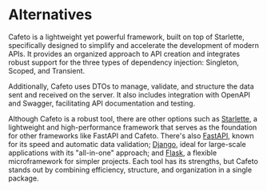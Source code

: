 # Alternatives

Cafeto is a lightweight yet powerful framework, built on top of Starlette, specifically designed to simplify and accelerate the development of modern APIs. It provides an organized approach to API creation and integrates robust support for the three types of dependency injection: Singleton, Scoped, and Transient.

Additionally, Cafeto uses DTOs to manage, validate, and structure the data sent and received on the server. It also includes integration with OpenAPI and Swagger, facilitating API documentation and testing.

Although Cafeto is a robust tool, there are other options such as [Starlette](https://www.starlette.io/), a lightweight and high-performance framework that serves as the foundation for other frameworks like FastAPI and Cafeto. There's also [FastAPI](https://fastapi.tiangolo.com/), known for its speed and automatic data validation; [Django](https://www.djangoproject.com/), ideal for large-scale applications with its "all-in-one" approach; and [Flask](https://flask.palletsprojects.com/en/stable/), a flexible microframework for simpler projects. Each tool has its strengths, but Cafeto stands out by combining efficiency, structure, and organization in a single package.
